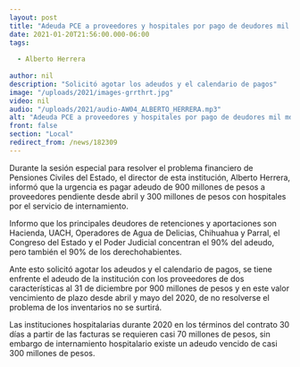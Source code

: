 ```yaml
---
layout: post
title: "Adeuda PCE a proveedores y hospitales por pago de deudores mil mdp "
date: 2021-01-20T21:56:00.000-06:00
tags:
  
  - Alberto Herrera
  
author: nil
description: "Solicitó agotar los adeudos y el calendario de pagos"
image: "/uploads/2021/images-grrthrt.jpg"
video: nil
audio: "/uploads/2021/audio-AW04_ALBERTO_HERRERA.mp3"
alt: "Adeuda PCE a proveedores y hospitales por pago de deudores mil mdp "
front: false
section: "Local"
redirect_from: /news/182309
---
```


Durante la sesión especial para resolver el problema financiero de Pensiones Civiles del Estado, el director de esta institución, Alberto Herrera, informó que la urgencia es pagar adeudo de 900 millones de pesos a proveedores pendiente desde abril y 300 millones de pesos con hospitales por el servicio de internamiento. 

Informo que los principales deudores de retenciones y aportaciones son Hacienda, UACH, Operadores de Agua de Delicias, Chihuahua y Parral, el Congreso del Estado y el Poder Judicial concentran el 90% del adeudo, pero también el 90% de los derechohabientes. 

Ante esto solicitó agotar los adeudos y el calendario de pagos, se tiene enfrente el adeudo de la institución con los proveedores de dos características al 31 de diciembre por 900 millones de pesos y en este valor vencimiento de plazo desde abril y mayo del 2020, de no resolverse el problema de los inventarios no se surtirá. 

Las instituciones hospitalarias durante 2020 en los términos del contrato 30 días a partir de las facturas se requieren casi 70 millones de pesos, sin embargo de internamiento hospitalario existe un adeudo vencido de casi 300 millones de pesos.